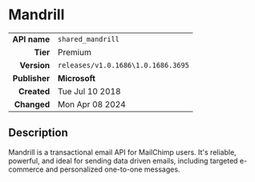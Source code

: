 # Mandrill
| | |
|-:|-|
|**API name**|`shared_mandrill`|
|**Tier**|Premium|
|**Version**|`releases/v1.0.1686\1.0.1686.3695`|
|**Publisher**|**Microsoft**|
|**Created**|Tue Jul 10 2018|
|**Changed**|Mon Apr 08 2024|

## Description
Mandrill is a transactional email API for MailChimp users. It's reliable, powerful, and ideal for sending data driven emails, including targeted e-commerce and personalized one-to-one messages.
